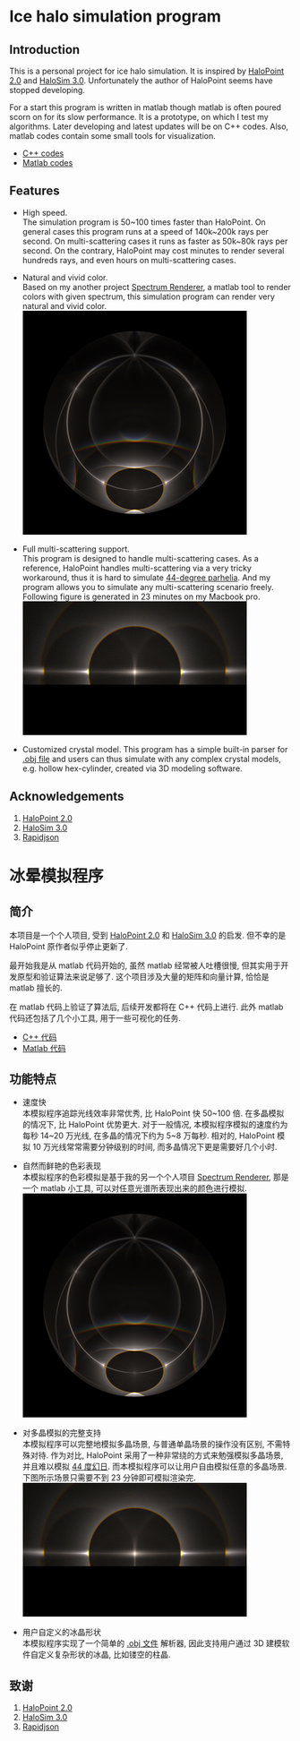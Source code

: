 # Ice halo simulation program

## Introduction

This is a personal project for ice halo simulation. It is inspired by
[HaloPoint 2.0](https://www.ursa.fi/blogi/ice-crystal-halos/author/moriikon/) and
[HaloSim 3.0](https://www.atoptics.co.uk/halo/halfeat.htm). Unfortunately
the author of HaloPoint seems have stopped developing.

For a start this program is written in matlab though matlab is often poured scorn on for its
slow performance. It is a prototype, on which I test my algorithms. Later developing and
latest updates will be on C++ codes. Also, matlab codes contain some small tools for visualization.

* [C++ codes](cpp)  
* [Matlab codes](matlab)  

## Features

* High speed.  
  The simulation program is 50\~100 times faster than HaloPoint. On general cases
  this program runs at a speed of 140k\~200k rays per second. On multi-scattering cases
  it runs as faster as 50k\~80k rays per second. On the contrary, HaloPoint may cost minutes to
  render several hundreds rays, and even hours on multi-scattering cases.
  
* Natural and vivid color.  
  Based on my another project [Spectrum Renderer](https://github.com/LoveDaisy/spec_render),
  a matlab tool to render colors with given spectrum, this simulation program can render
  very natural and vivid color.  
  <img src="matlab/figs/sim05E_50M.jpg" width="400">
  
* Full multi-scattering support.  
  This program is designed to handle multi-scattering cases. As a reference, HaloPoint handles
  multi-scattering via a very tricky workaround, thus it is hard to simulate 
  [44-degree parhelia](https://www.atoptics.co.uk/halo/44pars.htm). And my program allows you
  to simulate any multi-scattering scenario freely. Following figure is generated in 23 minutes
  on my Macbook pro.
  <img src="matlab/figs/sim06E_2M.jpg" width="400">
  
* Customized crystal model.
  This program has a simple built-in parser for [.obj file](https://en.wikipedia.org/wiki/Wavefront_.obj_file)
  and users can thus simulate with any complex crystal models, e.g. hollow hex-cylinder,
  created via 3D modeling software.

## Acknowledgements

1. [HaloPoint 2.0](https://www.ursa.fi/blogi/ice-crystal-halos/author/moriikon/)
2. [HaloSim 3.0](https://www.atoptics.co.uk/halo/halfeat.htm)
3. [Rapidjson](http://rapidjson.org/index.html)


# 冰晕模拟程序

## 简介

本项目是一个个人项目, 受到 [HaloPoint 2.0](https://www.ursa.fi/blogi/ice-crystal-halos/author/moriikon/) 和
[HaloSim 3.0](https://www.atoptics.co.uk/halo/halfeat.htm) 的启发.
但不幸的是 HaloPoint 原作者似乎停止更新了.

最开始我是从 matlab 代码开始的, 虽然 matlab 经常被人吐槽很慢, 但其实用于开发原型和验证算法来说足够了.
这个项目涉及大量的矩阵和向量计算, 恰恰是 matlab 擅长的.

在 matlab 代码上验证了算法后, 后续开发都将在 C++ 代码上进行. 此外 matlab 代码还包括了几个小工具, 用于一些可视化的任务.

* [C++ 代码](cpp/README_zh.md)  
* [Matlab 代码](matlab)  

## 功能特点

* 速度快  
  本模拟程序追踪光线效率非常优秀, 比 HaloPoint 快 50\~100 倍. 在多晶模拟的情况下, 比 HaloPoint 优势更大.
  对于一般情况, 本模拟程序模拟的速度约为每秒 14\~20 万光线, 在多晶的情况下约为 5\~8 万每秒. 相对的, 
  HaloPoint 模拟 10 万光线常常需要分钟级别的时间, 而多晶情况下更是需要好几个小时.
  
* 自然而鲜艳的色彩表现  
  本模拟程序的色彩模拟是基于我的另一个个人项目 [Spectrum Renderer](https://github.com/LoveDaisy/spec_render),
  那是一个 matlab 小工具, 可以对任意光谱所表现出来的颜色进行模拟.  
  <img src="matlab/figs/sim05E_50M.jpg" width="400">
  
* 对多晶模拟的完整支持  
  本模拟程序可以完整地模拟多晶场景, 与普通单晶场景的操作没有区别, 不需特殊对待. 作为对比, HaloPoint 
  采用了一种非常绕的方式来勉强模拟多晶场景, 并且难以模拟 [44 度幻日](https://www.atoptics.co.uk/halo/44pars.htm).
  而本模拟程序可以让用户自由模拟任意的多晶场景. 下图所示场景只需要不到 23 分钟即可模拟渲染完.  
  <img src="matlab/figs/sim06E_2M.jpg" width="400">
  
* 用户自定义的冰晶形状  
  本模拟程序实现了一个简单的 [.obj 文件](https://en.wikipedia.org/wiki/Wavefront_.obj_file) 解析器,
  因此支持用户通过 3D 建模软件自定义复杂形状的冰晶, 比如镂空的柱晶.

## 致谢

1. [HaloPoint 2.0](https://www.ursa.fi/blogi/ice-crystal-halos/author/moriikon/)
2. [HaloSim 3.0](https://www.atoptics.co.uk/halo/halfeat.htm)
3. [Rapidjson](http://rapidjson.org/index.html)


